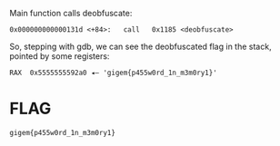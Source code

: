 Main function calls deobfuscate:

```gdb
0x000000000000131d <+84>:	call   0x1185 <deobfuscate>
```

So, stepping with gdb, we can see the deobfuscated flag in the stack, pointed by some registers:

```
RAX  0x5555555592a0 ◂— 'gigem{p455w0rd_1n_m3m0ry1}'
```

# FLAG
```
gigem{p455w0rd_1n_m3m0ry1}
```
